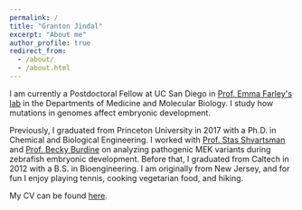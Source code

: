 ```yaml
---
permalink: /
title: "Granton Jindal"
excerpt: "About me"
author_profile: true
redirect_from: 
  - /about/
  - /about.html
---
```


I am currently a Postdoctoral Fellow at UC San Diego in [Prof. Emma Farley's lab](https://farleylab.com/) in the Departments of Medicine and Molecular Biology. I study how mutations in genomes affect embryonic development. 

Previously, I graduated from Princeton University in 2017 with a Ph.D. in Chemical and Biological Engineering. I worked with [Prof. Stas Shvartsman](https://shvartsmanlab.com/) and [Prof. Becky Burdine](https://scholar.princeton.edu/burdinelab/home) on analyzing pathogenic MEK variants during zebrafish embryonic development. Before that, I graduated from Caltech in 2012 with a B.S. in Bioengineering. I am originally from New Jersey, and for fun I enjoy playing tennis, cooking vegetarian food, and hiking.

My CV can be found [here](https://grantonjindal.github.io/files/Granton_Jindal_CV_June_26_2022.pdf).
